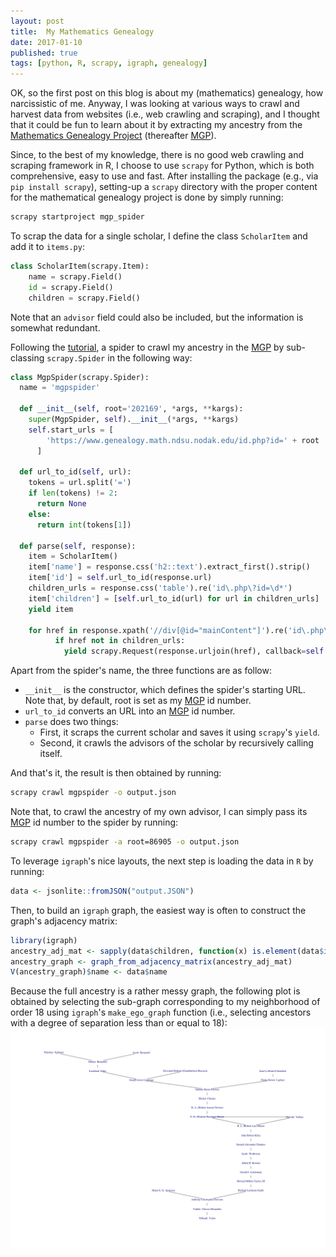 ```yaml
---
layout: post
title:  My Mathematics Genealogy
date: 2017-01-10
published: true
tags: [python, R, scrapy, igraph, genealogy]
---
```


OK, so the first post on this blog is about my (mathematics) genealogy, how narcissistic of me. 
Anyway, I was looking at various ways to crawl and harvest data from websites (i.e., web crawling and scraping), and I thought that it could be fun to learn about it by extracting my ancestry from the 
[Mathematics Genealogy Project](https://genealogy.math.ndsu.nodak.edu/) (thereafter [MGP](https://genealogy.math.ndsu.nodak.edu/)). 

Since, to the best of my knowledge, there is no good web crawling and scraping framework in R, I choose to use `scrapy` for Python, which is both comprehensive, easy to use and fast. After installing the package 
(e.g., via `pip install scrapy`), setting-up a `scrapy` directory  with the 
proper content for the mathematical genealogy project is done by simply running:

```bash
scrapy startproject mgp_spider 
```
To scrap the data for a single scholar, I define the class `ScholarItem` and 
add it to `items.py`:

```python
class ScholarItem(scrapy.Item):
    name = scrapy.Field()
    id = scrapy.Field()
    children = scrapy.Field()
```
Note that an `advisor` field could also be included, but the information is somewhat redundant.

Following the [tutorial](https://doc.scrapy.org/en/latest/intro/tutorial.html), a spider
to crawl my ancestry in the [MGP](https://genealogy.math.ndsu.nodak.edu/) by sub-classing `scrapy.Spider` in the following way:

```python
class MgpSpider(scrapy.Spider):
  name = 'mgpspider'

  def __init__(self, root='202169', *args, **kargs):
    super(MgpSpider, self).__init__(*args, **kargs)
    self.start_urls = [
        'https://www.genealogy.math.ndsu.nodak.edu/id.php?id=' + root
      ]

  def url_to_id(self, url):
    tokens = url.split('=')
    if len(tokens) != 2:
      return None
    else:
      return int(tokens[1])

  def parse(self, response):
    item = ScholarItem()
    item['name'] = response.css('h2::text').extract_first().strip()
    item['id'] = self.url_to_id(response.url)
    children_urls = response.css('table').re('id\.php\?id=\d*')
    item['children'] = [self.url_to_id(url) for url in children_urls]
    yield item

    for href in response.xpath('//div[@id="mainContent"]').re('id\.php\?id=\d*'):
          if href not in children_urls:
            yield scrapy.Request(response.urljoin(href), callback=self.parse)
```
Apart from the spider's name, the three functions are as follow:

  * `__init__` is the constructor, which defines the spider's starting URL. Note that,
  by default, root is set as my [MGP](https://genealogy.math.ndsu.nodak.edu/) id number.
  * `url_to_id` converts an URL into an [MGP](https://genealogy.math.ndsu.nodak.edu/) id number.
  * `parse` does two things:
    * First, it scraps the current scholar and saves it using `scrapy`'s `yield`.
    * Second, it crawls the advisors of the scholar by recursively calling itself.

And that's it, the result is then obtained by running:

```bash
scrapy crawl mgpspider -o output.json
```
Note that, to crawl the ancestry of my own advisor, I can simply pass its [MGP](https://genealogy.math.ndsu.nodak.edu/)
id number to the spider by running:

```bash
scrapy crawl mgpspider -a root=86905 -o output.json
```
To leverage `igraph`'s nice layouts, the next step is loading the data in `R` by running:

```r
data <- jsonlite::fromJSON("output.JSON")
```
Then, to build an `igraph` graph, the easiest way is often to construct the graph's
adjacency matrix:

```r
library(igraph)
ancestry_adj_mat <- sapply(data$children, function(x) is.element(data$id, x))
ancestry_graph <- graph_from_adjacency_matrix(ancestry_adj_mat)
V(ancestry_graph)$name <- data$name
```
Because the full ancestry is a rather messy graph, the following plot is obtained by 
selecting the sub-graph corresponding to my neighborhood of order 18 using `igraph`'s `make_ego_graph` 
function (i.e., selecting ancestors with a degree of separation less than or equal to 18):
![plot of chunk ancestry_graph](/figure/source/my-mathematics-genealogy/2017-01-10-my-mathematics-genealogy/ancestry_graph-1.png)
